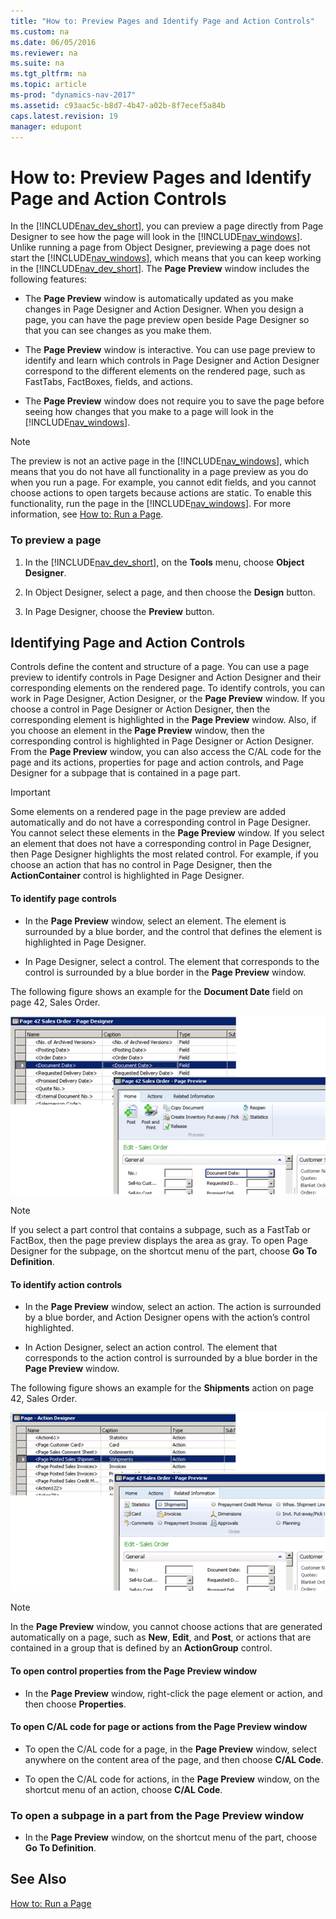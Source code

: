 ```yaml
---
title: "How to: Preview Pages and Identify Page and Action Controls"
ms.custom: na
ms.date: 06/05/2016
ms.reviewer: na
ms.suite: na
ms.tgt_pltfrm: na
ms.topic: article
ms-prod: "dynamics-nav-2017"
ms.assetid: c93aac5c-b8d7-4b47-a02b-8f7ecef5a84b
caps.latest.revision: 19
manager: edupont
---
```

# How to: Preview Pages and Identify Page and Action Controls
In the [!INCLUDE[nav_dev_short](includes/nav_dev_short_md.md)], you can preview a page directly from Page Designer to see how the page will look in the [!INCLUDE[nav_windows](includes/nav_windows_md.md)]. Unlike running a page from Object Designer, previewing a page does not start the [!INCLUDE[nav_windows](includes/nav_windows_md.md)], which means that you can keep working in the [!INCLUDE[nav_dev_short](includes/nav_dev_short_md.md)]. The **Page Preview** window includes the following features:  
  
-   The **Page Preview** window is automatically updated as you make changes in Page Designer and Action Designer. When you design a page, you can have the page preview open beside Page Designer so that you can see changes as you make them.  
  
-   The **Page Preview** window is interactive. You can use page preview to identify and learn which controls in Page Designer and Action Designer correspond to the different elements on the rendered page, such as FastTabs, FactBoxes, fields, and actions.  
  
-   The **Page Preview** window does not require you to save the page before seeing how changes that you make to a page will look in the [!INCLUDE[nav_windows](includes/nav_windows_md.md)].  
  
> [!NOTE]  
>  The preview is not an active page in the [!INCLUDE[nav_windows](includes/nav_windows_md.md)], which means that you do not have all functionality in a page preview as you do when you run a page. For example, you cannot edit fields, and you cannot choose actions to open targets because actions are static. To enable this functionality, run the page in the [!INCLUDE[nav_windows](includes/nav_windows_md.md)]. For more information, see [How to: Run a Page](How%20to:%20Run%20a%20Page.md).  
  
### To preview a page  
  
1.  In the [!INCLUDE[nav_dev_short](includes/nav_dev_short_md.md)], on the **Tools** menu, choose **Object Designer**.  
  
2.  In Object Designer, select a page, and then choose the **Design** button.  
  
3.  In Page Designer, choose the **Preview** button.  
  
## Identifying Page and Action Controls  
 Controls define the content and structure of a page. You can use a page preview to identify controls in Page Designer and Action Designer and their corresponding elements on the rendered page. To identify controls, you can work in Page Designer, Action Designer, or the **Page Preview** window. If you choose a control in Page Designer or Action Designer, then the corresponding element is highlighted in the **Page Preview** window. Also, if you choose an element in the **Page Preview** window, then the corresponding control is highlighted in Page Designer or Action Designer. From the **Page Preview** window, you can also access the C/AL code for the page and its actions, properties for page and action controls, and Page Designer for a subpage that is contained in a page part.  
  
> [!IMPORTANT]  
>  Some elements on a rendered page in the page preview are added automatically and do not have a corresponding control in Page Designer. You cannot select these elements in the **Page Preview** window. If you select an element that does not have a corresponding control in Page Designer, then Page Designer highlights the most related control. For example, if you choose an action that has no control in Page Designer, then the **ActionContainer** control is highlighted in Page Designer.  
  
#### To identify page controls  
  
-   In the **Page Preview** window, select an element. The element is surrounded by a blue border, and the control that defines the element is highlighted in Page Designer.  
  
-   In Page Designer, select a control. The element that corresponds to the control is surrounded by a blue border in the **Page Preview** window.  
  
 The following figure shows an example for the **Document Date** field on page 42, Sales Order.  
  
 ![Page designer and preview with marked field](media/NAV_PagePreview_PageControls.png "NAV\_PagePreview\_PageControls")  
  
> [!NOTE]  
>  If you select a part control that contains a subpage, such as a FastTab or FactBox, then the page preview displays the area as gray. To open Page Designer for the subpage, on the shortcut menu of the part, choose **Go To Definition**.  
  
#### To identify action controls  
  
-   In the **Page Preview** window, select an action. The action is surrounded by a blue border, and Action Designer opens with the action’s control highlighted.  
  
-   In Action Designer, select an action control. The element that corresponds to the action control is surrounded by a blue border in the **Page Preview** window.  
  
 The following figure shows an example for the **Shipments** action on page 42, Sales Order.  
  
 ![Action designer and preview with selected action](media/NAV_PagePreview_ActionControl.png "NAV\_PagePreview\_ActionControl")  
  
> [!NOTE]  
>  In the **Page Preview** window, you cannot choose actions that are generated automatically on a page, such as **New**, **Edit**, and **Post**, or actions that are contained in a group that is defined by an **ActionGroup** control.  
  
#### To open control properties from the Page Preview window  
  
-   In the **Page Preview** window, right-click the page element or action, and then choose **Properties**.  
  
#### To open C/AL code for page or actions from the Page Preview window  
  
-   To open the C/AL code for a page, in the **Page Preview** window, select anywhere on the content area of the page, and then choose **C/AL Code**.  
  
-   To open the C/AL code for actions, in the **Page Preview** window, on the shortcut menu of an action, choose **C/AL Code**.  
  
###  <a name="OpenSubPage"></a> To open a subpage in a part from the Page Preview window  
  
-   In the **Page Preview** window, on the shortcut menu of the part, choose **Go To Definition**.  
  
## See Also  
 [How to: Run a Page](How%20to:%20Run%20a%20Page.md)